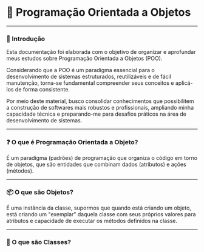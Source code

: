 # 🧱 Programação Orientada a Objetos

---

### 📖 Introdução
Esta documentação foi elaborada com o objetivo de organizar e aprofundar meus estudos sobre Programação Orientada a Objetos (POO).

Considerando que a POO é um paradigma essencial para o desenvolvimento de sistemas estruturados, reutilizáveis e de fácil manutenção, torna-se fundamental compreender seus conceitos e aplicá-los de forma consistente.

Por meio deste material, busco consolidar conhecimentos que possibilitem a construção de softwares mais robustos e profissionais, ampliando minha capacidade técnica e preparando-me para desafios práticos na área de desenvolvimento de sistemas.

--- 

### ❓ O que é Programação Orientada a Objeto?
É um paradigma (padrões) de programação que organiza o código em torno de objetos, que são entidades que combinam dados (atributos) e ações (métodos).

---

### 📦 O que são Objetos?
É uma instância da classe, supormos que quando está criando um objeto, está criando um "exemplar" daquela classe com seus próprios valores para atributos e capacidade de executar os métodos definidos na classe.

---

### 🏫 O que são Classes?
